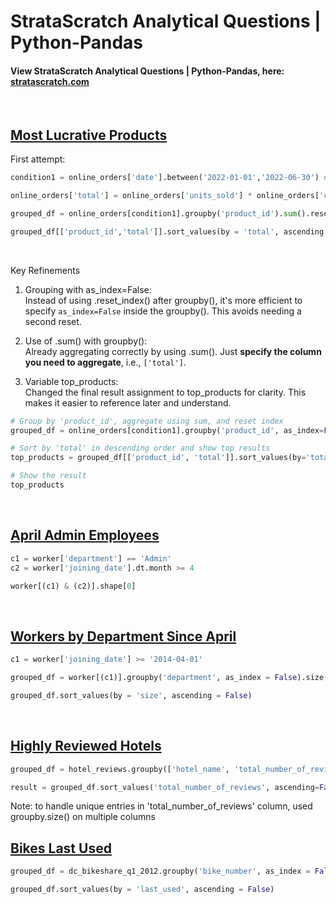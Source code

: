 # StrataScratch Analytical Questions | Python-Pandas

#### View StrataScratch Analytical Questions | Python-Pandas, here: [stratascratch.com](https://platform.stratascratch.com/coding?code_type=2&is_freemium=1&order_field=difficulty)
<br/>

## [Most Lucrative Products](https://platform.stratascratch.com/coding/2119-most-lucrative-products?code_type=2)

First attempt:
```python
condition1 = online_orders['date'].between('2022-01-01','2022-06-30') # storing condition

online_orders['total'] = online_orders['units_sold'] * online_orders['cost_in_dollars'] # storing transformed column

grouped_df = online_orders[condition1].groupby('product_id').sum().reset_index() # storing aggregated df

grouped_df[['product_id','total']].sort_values(by = 'total', ascending = False).head() # printing expected output
```
<br/>

Key Refinements <br/>
1. Grouping with as_index=False: <br/>
Instead of using .reset_index() after groupby(), it's more efficient to specify `as_index=False` inside the groupby(). This avoids needing a second reset. <br/>

2. Use of .sum() with groupby():<br/>
Already aggregating correctly by using .sum(). Just **specify the column you need to aggregate**, i.e., `['total']`. <br/>

3. Variable top_products:<br/>
Changed the final result assignment to top_products for clarity. This makes it easier to reference later and understand. <br/>

```python
# Group by 'product_id', aggregate using sum, and reset index
grouped_df = online_orders[condition1].groupby('product_id', as_index=False)['total'].sum()

# Sort by 'total' in descending order and show top results
top_products = grouped_df[['product_id', 'total']].sort_values(by='total', ascending=False).head()

# Show the result
top_products
```
<br/>

## [April Admin Employees](https://platform.stratascratch.com/coding/9845-find-the-number-of-employees-working-in-the-admin-department?code_type=2)

```python
c1 = worker['department'] == 'Admin'
c2 = worker['joining_date'].dt.month >= 4

worker[(c1) & (c2)].shape[0]
```
<br/>

## [Workers by Department Since April](https://platform.stratascratch.com/coding/9847-find-the-number-of-workers-by-department?code_type=2)


```python
c1 = worker['joining_date'] >= '2014-04-01'

grouped_df = worker[(c1)].groupby('department', as_index = False).size()

grouped_df.sort_values(by = 'size', ascending = False)
```
<br/>

## [Highly Reviewed Hotels](https://platform.stratascratch.com/coding/9871-highly-reviewed-hotels?code_type=2)

```python
grouped_df = hotel_reviews.groupby(['hotel_name', 'total_number_of_reviews'], as_index=False).size()

result = grouped_df.sort_values('total_number_of_reviews', ascending=False).drop(columns='size')
```
Note: to handle unique entries in 'total_number_of_reviews' column, used groupby.size() on multiple columns
<br/>

## [Bikes Last Used](https://platform.stratascratch.com/coding/10176-bikes-last-used?code_type=2)

```python
grouped_df = dc_bikeshare_q1_2012.groupby('bike_number', as_index = False).agg(last_used = ('end_time','max'))

grouped_df.sort_values(by = 'last_used', ascending = False)
```

<br/>
